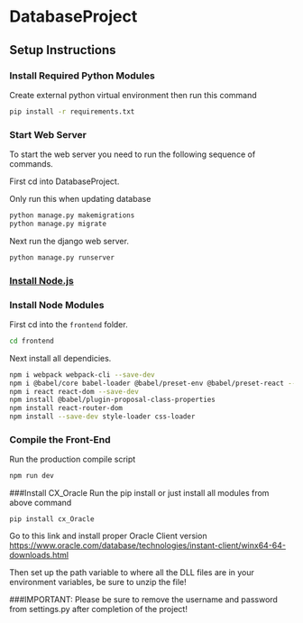 # DatabaseProject

## Setup Instructions

### Install Required Python Modules

Create external python virtual environment then run this command
```bash
pip install -r requirements.txt
```
### Start Web Server

To start the web server you need to run the following sequence of commands.

First cd into DatabaseProject.

Only run this when updating database
```bash
python manage.py makemigrations
python manage.py migrate
```

Next run the django web server.
```bash
python manage.py runserver
```

### [Install Node.js](https://nodejs.org/en/)

### Install Node Modules

First cd into the ```frontend``` folder.
```bash
cd frontend
```
Next install all dependicies.
```bash
npm i webpack webpack-cli --save-dev
npm i @babel/core babel-loader @babel/preset-env @babel/preset-react --save-dev
npm i react react-dom --save-dev
npm install @babel/plugin-proposal-class-properties
npm install react-router-dom
npm install --save-dev style-loader css-loader
```

### Compile the Front-End

Run the production compile script

```bash
npm run dev
```
###Install CX_Oracle
Run the pip install or just install all modules from above command
```commandline
pip install cx_Oracle
```
Go to this link and install proper Oracle Client version
https://www.oracle.com/database/technologies/instant-client/winx64-64-downloads.html

Then set up the path variable to where all the DLL files are in your environment variables, be sure to unzip the file!

###IMPORTANT:
Please be sure to remove the username and password from settings.py after completion of the project!